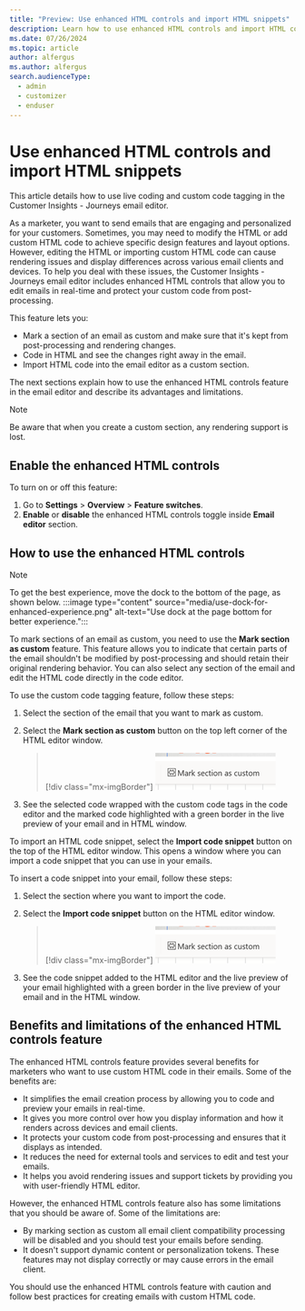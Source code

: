 ```yaml
---
title: "Preview: Use enhanced HTML controls and import HTML snippets"
description: Learn how to use enhanced HTML controls and import HTML code snippets into the email editor in Dynamics 365 Customer Insights - Journeys.
ms.date: 07/26/2024
ms.topic: article
author: alfergus
ms.author: alfergus
search.audienceType: 
  - admin
  - customizer
  - enduser
---
```


# Use enhanced HTML controls and import HTML snippets

This article details how to use live coding and custom code tagging in the Customer Insights - Journeys email editor.

As a marketer, you want to send emails that are engaging and personalized for your customers. Sometimes, you may need to modify the HTML or add custom HTML code to achieve specific design features and layout options. However, editing the HTML or importing custom HTML code can cause rendering issues and display differences across various email clients and devices. To help you deal with these issues, the Customer Insights - Journeys email editor includes enhanced HTML controls that allow you to edit emails in real-time and protect your custom code from post-processing.

This feature lets you:
- Mark a section of an email as custom and make sure that it's kept from post-processing and rendering changes.
- Code in HTML and see the changes right away in the email.
- Import HTML code into the email editor as a custom section.

The next sections explain how to use the enhanced HTML controls feature in the email editor and describe its advantages and limitations.

> [!NOTE]
> Be aware that when you create a custom section, any rendering support is lost.

## Enable the enhanced HTML controls

To turn on or off this feature:
1. Go to **Settings** > **Overview** > **Feature switches**.
1. **Enable** or **disable** the enhanced HTML controls toggle inside **Email editor** section.

## How to use the enhanced HTML controls

> [!NOTE]
> To get the best experience, move the dock to the bottom of the page, as shown below.
> :::image type="content" source="media/use-dock-for-enhanced-experience.png" alt-text="Use dock at the page bottom for better experience.":::

To mark sections of an email as custom, you need to use the **Mark section as custom** feature. This feature allows you to indicate that certain parts of the email shouldn't be modified by post-processing and should retain their original rendering behavior. You can also select any section of the email and edit the HTML code directly in the code editor.

To use the custom code tagging feature, follow these steps:
1. Select the section of the email that you want to mark as custom.
1. Select the **Mark section as custom** button on the top left corner of the HTML editor window.

    > [!div class="mx-imgBorder"]
    > ![Screenshot of custom code tagging feature](media/custom-code-tagging.png "Screenshot of custom code tagging feature")

1. See the selected code wrapped with the custom code tags in the code editor and the marked code highlighted with a green border in the live preview of your email and in HTML window.

To import an HTML code snippet, select the **Import code snippet** button on the top of the HTML editor window. This opens a window where you can import a code snippet that you can use in your emails. 

To insert a code snippet into your email, follow these steps:
1. Select the section where you want to import the code. 
1. Select the **Import code snippet** button on the HTML editor window.

    > [!div class="mx-imgBorder"]
    > ![Screenshot of importing your own code feature](media/custom-code-tagging.png "Screenshot of importing your own code feature")

1. See the code snippet added to the HTML editor and the live preview of your email highlighted with a green border in the live preview of your email and in the HTML window.

## Benefits and limitations of the enhanced HTML controls feature

The enhanced HTML controls feature provides several benefits for marketers who want to use custom HTML code in their emails. Some of the benefits are:

- It simplifies the email creation process by allowing you to code and preview your emails in real-time.
- It gives you more control over how you display information and how it renders across devices and email clients.
- It protects your custom code from post-processing and ensures that it displays as intended.
- It reduces the need for external tools and services to edit and test your emails.
- It helps you avoid rendering issues and support tickets by providing you with user-friendly HTML editor.

However, the enhanced HTML controls feature also has some limitations that you should be aware of. Some of the limitations are:

- By marking section as custom all email client compatibility processing will be disabled and you should test your emails before sending.
- It doesn't support dynamic content or personalization tokens. These features may not display correctly or may cause errors in the email client.

You should use the enhanced HTML controls feature with caution and follow best practices for creating emails with custom HTML code.